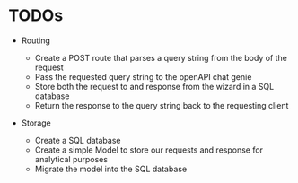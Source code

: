 # TODOs
- Routing
    - Create a POST route that parses a query string from the body of the request
    - Pass the requested query string to the openAPI chat genie
    - Store both the request to and response from the wizard in a SQL database
    - Return the response to the query string back to the requesting client

- Storage
    - Create a SQL database
    - Create a simple Model to store our requests and response for analytical purposes
    - Migrate the model into the SQL database
